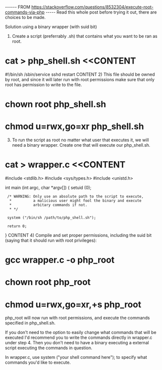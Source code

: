 ------ FROM https://stackoverflow.com/questions/8532304/execute-root-commands-via-php -----
Read this whole post before trying it out, there are choices to be made.

Solution using a binary wrapper (with suid bit)
1) Create a script (preferrably .sh) that contains what you want to be ran as root.

# cat > php_shell.sh <<CONTENT
  #!/bin/sh
  /sbin/service sshd restart
CONTENT
2) This file should be owned by root, and since it will later run with root permissions make sure that only root has permission to write to the file.

# chown root php_shell.sh
# chmod u=rwx,go=xr php_shell.sh
3) To run the script as root no matter what user that executes it, we will need a binary wrapper. Create one that will execute our php_shell.sh.

# cat > wrapper.c <<CONTENT
  #include <stdlib.h>
  #include <sys/types.h>
  #include <unistd.h>

  int
  main (int argc, char *argv[])
  {
     setuid (0);

     /* WARNING: Only use an absolute path to the script to execute,
      *          a malicious user might fool the binary and execute
      *          arbitary commands if not.
      * */

     system ("/bin/sh /path/to/php_shell.sh");

     return 0;
   }
CONTENT
4) Compile and set proper permissions, including the suid bit (saying that it should run with root privileges):

# gcc wrapper.c -o php_root
# chown root php_root
# chmod u=rwx,go=xr,+s php_root
php_root will now run with root permissions, and execute the commands specified in php_shell.sh.

If you don't need to the option to easily change what commands that will be executed I'd recommend you to write the commands directly in wrapper.c under step 4. Then you don't need to have a binary executing a external script executing the commands in question.

In wrapper.c, use system ("your shell command here"); to specify what commands you'd like to execute.

